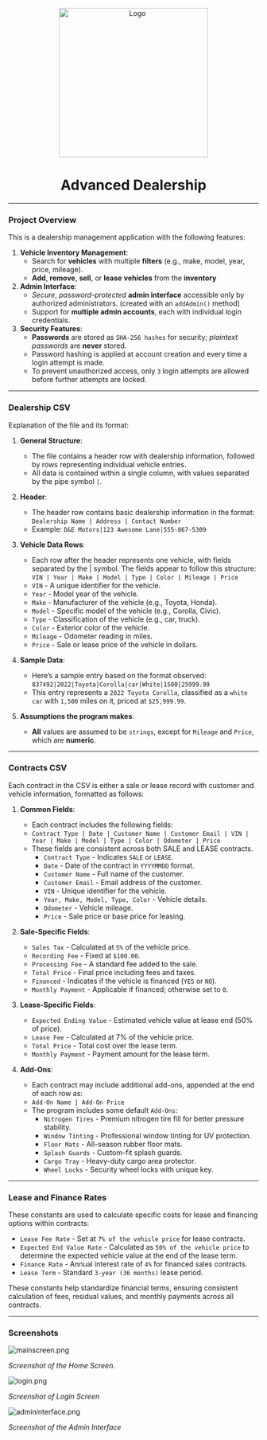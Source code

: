 <p align="center">
  <img src="src/main/resources/dealership.png" alt="Logo" width="300"/>
</p>

<h1 align="center">Advanced Dealership</h1>

---

### Project Overview

This is a dealership management application with the following features:

1. **Vehicle Inventory Management**:
   - Search for **vehicles** with multiple **filters** (e.g., make, model, year, price, mileage).
   - **Add**, **remove**, **sell**, or **lease** **vehicles** from the **inventory**
2. **Admin Interface**:
   - _Secure_, _password-protected_ **admin interface** accessible only by authorized administrators. (created with an `addAdmin()` method)
   - Support for **multiple admin accounts**, each with individual login credentials.
3. **Security Features**:
   - **Passwords** are stored as `SHA-256 hashes` for security; _plaintext passwords_ are **never** stored.
   - Password hashing is applied at account creation and every time a login attempt is made.
   - To prevent unauthorized access, only `3` login attempts are allowed before further attempts are locked.

---

### Dealership CSV

Explanation of the file and its format:

1. **General Structure**:
   - The file contains a header row with dealership information, followed by rows representing individual vehicle entries.
   - All data is contained within a single column, with values separated by the pipe symbol `|`.
   
2. **Header**:
    - The header row contains basic dealership information in the format: `Dealership Name | Address | Contact Number`
    - Example: `D&E Motors|123 Awesome Lane|555-867-5309`
   
3. **Vehicle Data Rows**:
   - Each row after the header represents one vehicle, with fields separated by the | symbol. The fields appear to follow this structure: `VIN | Year | Make | Model | Type | Color | Mileage | Price`
   - `VIN` -  A unique identifier for the vehicle.
   - `Year` -  Model year of the vehicle.
   - `Make` -  Manufacturer of the vehicle (e.g., Toyota, Honda).
   - `Model` -  Specific model of the vehicle (e.g., Corolla, Civic).
   - `Type` -  Classification of the vehicle (e.g., car, truck).
   - `Color` -  Exterior color of the vehicle.
   - `Mileage` -  Odometer reading in miles.
   - `Price` -  Sale or lease price of the vehicle in dollars.

4. **Sample Data**:
   - Here’s a sample entry based on the format observed: `837492|2022|Toyota|Corolla|car|White|1500|25999.99`
   - This entry represents a `2022 Toyota Corolla`, classified as a `white` `car` with `1,500` miles on it, priced at `$25,999.99`.

5. **Assumptions the program makes**:
   - **All** values are assumed to be `strings`, except for `Mileage` and `Price`, which are **numeric**.


---

### Contracts CSV

Each contract in the CSV is either a sale or lease record with customer and vehicle information, formatted as follows:

1. **Common Fields**:
    - Each contract includes the following fields:
    - `Contract Type | Date | Customer Name | Customer Email | VIN | Year | Make | Model | Type | Color | Odometer | Price`
    - These fields are consistent across both SALE and LEASE contracts.
      - `Contract Type` - Indicates `SALE` or `LEASE`.
      - `Date` - Date of the contract in `YYYYMMDD` format.
      - `Customer Name` - Full name of the customer.
      - `Customer Email` - Email address of the customer.
      - `VIN` - Unique identifier for the vehicle.
      - `Year, Make, Model, Type, Color` - Vehicle details.
      - `Odometer` - Vehicle mileage.
      - `Price` - Sale price or base price for leasing.

2. **Sale-Specific Fields**:
   - `Sales Tax` - Calculated at `5%` of the vehicle price.
   - `Recording Fee` - Fixed at `$100.00`.
   - `Processing Fee` - A standard fee added to the sale.
   - `Total Price` - Final price including fees and taxes.
   - `Financed` - Indicates if the vehicle is financed (`YES` or `NO`).
   - `Monthly Payment` - Applicable if financed; otherwise set to `0`.
3. **Lease-Specific Fields**:
   - `Expected Ending Value` - Estimated vehicle value at lease end (50% of price).
   - `Lease Fee` - Calculated at 7% of the vehicle price.
   - `Total Price` - Total cost over the lease term.
   - `Monthly Payment` - Payment amount for the lease term.

4. **Add-Ons**:
   - Each contract may include additional add-ons, appended at the end of each row as:
   - `Add-On Name | Add-On Price`
   - The program includes some default `Add-Ons`:
     - `Nitrogen Tires` - Premium nitrogen tire fill for better pressure stability.
     - `Window Tinting` - Professional window tinting for UV protection.
     - `Floor Mats` - All-season rubber floor mats.
     - `Splash Guards` - Custom-fit splash guards.
     - `Cargo Tray` - Heavy-duty cargo area protector.
     - `Wheel Locks` - Security wheel locks with unique key.

---

### Lease and Finance Rates

These constants are used to calculate specific costs for lease and financing options within contracts:

- `Lease Fee Rate` - Set at `7% of the vehicle price` for lease contracts.
- `Expected End Value Rate` - Calculated as `50% of the vehicle price` to determine the expected vehicle value at the end of the lease term.
- `Finance Rate` - Annual interest rate of `4%` for financed sales contracts.
- `Lease Term` - Standard `3-year (36 months)` lease period.

These constants help standardize financial terms, ensuring consistent calculation of fees, residual values, and monthly payments across all contracts.

---

### Screenshots
![mainscreen.png](src/main/resources/screenshots/mainscreen.png)


*Screenshot of the Home Screen.*

![login.png](src/main/resources/screenshots/login.png)


*Screenshot of Login Screen*

![admininterface.png](src/main/resources/screenshots/admininterface.png)


*Screenshot of the Admin Interface*


